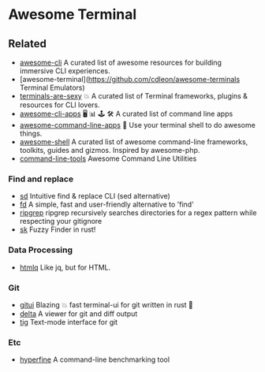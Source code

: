 # Awesome Terminal

## Related
- [awesome-cli](https://github.com/Kikobeats/awesome-cli) A curated list of awesome resources for building immersive CLI experiences.
- [awesome-terminal](https://github.com/cdleon/awesome-terminals Terminal Emulators)
- [terminals-are-sexy](https://github.com/k4m4/terminals-are-sexy) 💥 A curated list of Terminal frameworks, plugins & resources for CLI lovers.
- [awesome-cli-apps](https://github.com/agarrharr/awesome-cli-apps) 🖥 📊 🕹 🛠 A curated list of command line apps
- [awesome-command-line-apps](https://github.com/herrbischoff/awesome-command-line-apps) 🐚 Use your terminal shell to do awesome things.
- [awesome-shell](https://github.com/alebcay/awesome-shell) A curated list of awesome command-line frameworks, toolkits, guides and gizmos. Inspired by awesome-php.
- [command-line-tools](https://github.com/learn-anything/command-line-tools) Awesome Command Line Utilities



### Find and replace
- [sd](https://github.com/chmln/sd) Intuitive find & replace CLI (sed alternative)
- [fd](https://github.com/sharkdp/fd) A simple, fast and user-friendly alternative to 'find'
- [ripgrep](https://github.com/BurntSushi/ripgrep) ripgrep recursively searches directories for a regex pattern while respecting your gitignore
- [sk](https://github.com/lotabout/skim) Fuzzy Finder in rust!

### Data Processing
- [htmlq](https://github.com/mgdm/htmlq) Like jq, but for HTML.

### Git
- [gitui](https://github.com/extrawurst/gitui) Blazing 💥 fast terminal-ui for git written in rust 🦀
- [delta](https://github.com/dandavison/delta) A viewer for git and diff output
- [tig](https://github.com/jonas/tig) Text-mode interface for git

### Etc
- [hyperfine](https://github.com/sharkdp/hyperfine) A command-line benchmarking tool

